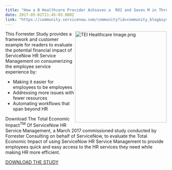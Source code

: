 ```yaml
---
title: "How a B Healthcare Provider Achieves a  ROI and Saves M in Three Years"
date: 2017-05-01T21:45:03.000Z
link: "https://community.servicenow.com/community?id=community_blog&sys_id=e54deee5dbd0dbc01dcaf3231f9619bb"
---
```

<p><img   alt="TEI Healthcare Image.png" class="image-1 jive-image" height="286" src="e1cfb3f5dbd01344e9737a9e0f9619a3.iix" style="width: 286px; height: 286px; float: right;" width="286"/>This Forrester Study provides a framework and customer example for readers to evaluate the potential financial impact of ServiceNow HR Service Management on consumerizing the employee service experience by:</p><p></p><ul><li>Making it easier for employees to be employees</li><li>Addressing more issues with fewer resources</li><li>Automating workflows that span beyond HR</li></ul><p></p><p>Download The Total Economic Impact<sup>TM</sup> Of ServiceNow HR Service Management, a March 2017 commissioned study conducted by Forrester Consulting on behalf of ServiceNow, to evaluate the Total Economic Impact of using ServiceNow HR Service Management to provide employees quick and easy access to the HR services they need while making HR more efficient.</p><p></p><p><a title="fo.servicenow.com/LP=7693" href="http://info.servicenow.com/LP=7693">DOWNLOAD THE STUDY</a></p>
